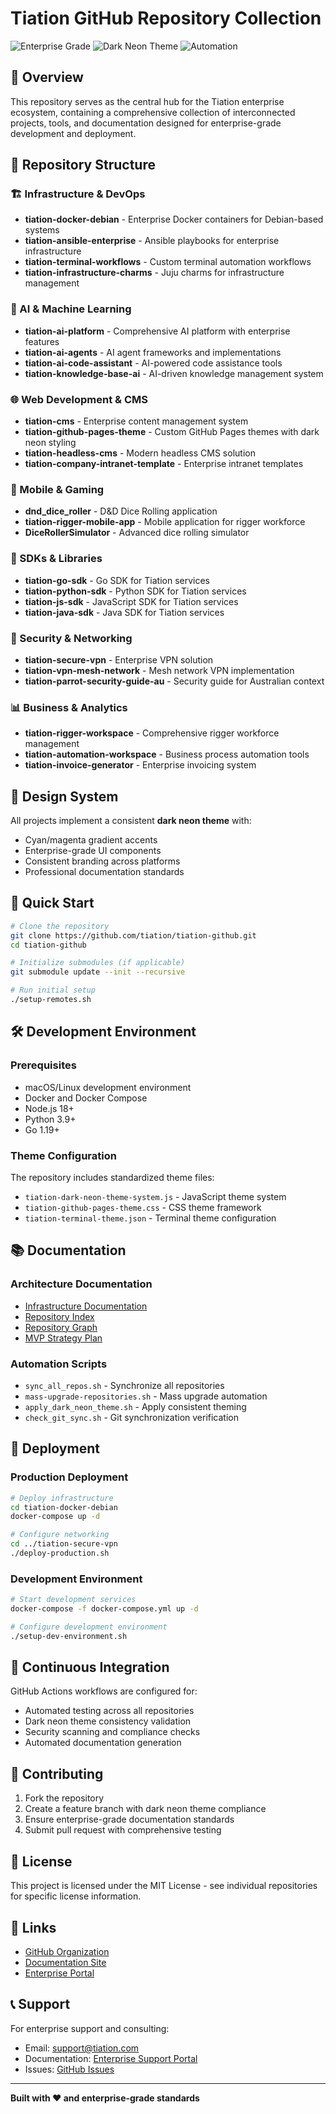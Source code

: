 # Tiation GitHub Repository Collection

![Enterprise Grade](https://img.shields.io/badge/Enterprise-Grade-00d4ff)
![Dark Neon Theme](https://img.shields.io/badge/Theme-Dark%20Neon-ff00ff)
![Automation](https://img.shields.io/badge/Automation-Enabled-00ff88)

## 🚀 Overview

This repository serves as the central hub for the Tiation enterprise ecosystem, containing a comprehensive collection of interconnected projects, tools, and documentation designed for enterprise-grade development and deployment.

## 📁 Repository Structure

### 🏗️ Infrastructure & DevOps
- **tiation-docker-debian** - Enterprise Docker containers for Debian-based systems
- **tiation-ansible-enterprise** - Ansible playbooks for enterprise infrastructure
- **tiation-terminal-workflows** - Custom terminal automation workflows
- **tiation-infrastructure-charms** - Juju charms for infrastructure management

### 🤖 AI & Machine Learning
- **tiation-ai-platform** - Comprehensive AI platform with enterprise features
- **tiation-ai-agents** - AI agent frameworks and implementations
- **tiation-ai-code-assistant** - AI-powered code assistance tools
- **tiation-knowledge-base-ai** - AI-driven knowledge management system

### 🌐 Web Development & CMS
- **tiation-cms** - Enterprise content management system
- **tiation-github-pages-theme** - Custom GitHub Pages themes with dark neon styling
- **tiation-headless-cms** - Modern headless CMS solution
- **tiation-company-intranet-template** - Enterprise intranet templates

### 📱 Mobile & Gaming
- **dnd_dice_roller** - D&D Dice Rolling application
- **tiation-rigger-mobile-app** - Mobile application for rigger workforce
- **DiceRollerSimulator** - Advanced dice rolling simulator

### 🔧 SDKs & Libraries
- **tiation-go-sdk** - Go SDK for Tiation services
- **tiation-python-sdk** - Python SDK for Tiation services
- **tiation-js-sdk** - JavaScript SDK for Tiation services
- **tiation-java-sdk** - Java SDK for Tiation services

### 🔐 Security & Networking
- **tiation-secure-vpn** - Enterprise VPN solution
- **tiation-vpn-mesh-network** - Mesh network VPN implementation
- **tiation-parrot-security-guide-au** - Security guide for Australian context

### 📊 Business & Analytics
- **tiation-rigger-workspace** - Comprehensive rigger workforce management
- **tiation-automation-workspace** - Business process automation tools
- **tiation-invoice-generator** - Enterprise invoicing system

## 🎨 Design System

All projects implement a consistent **dark neon theme** with:
- Cyan/magenta gradient accents
- Enterprise-grade UI components
- Consistent branding across platforms
- Professional documentation standards

## 🔧 Quick Start

```bash
# Clone the repository
git clone https://github.com/tiation/tiation-github.git
cd tiation-github

# Initialize submodules (if applicable)
git submodule update --init --recursive

# Run initial setup
./setup-remotes.sh
```

## 🛠️ Development Environment

### Prerequisites
- macOS/Linux development environment
- Docker and Docker Compose
- Node.js 18+
- Python 3.9+
- Go 1.19+

### Theme Configuration
The repository includes standardized theme files:
- `tiation-dark-neon-theme-system.js` - JavaScript theme system
- `tiation-github-pages-theme.css` - CSS theme framework
- `tiation-terminal-theme.json` - Terminal theme configuration

## 📚 Documentation

### Architecture Documentation
- [Infrastructure Documentation](./INFRASTRUCTURE_DOCUMENTATION.md)
- [Repository Index](./REPOSITORY_INDEX.md)
- [Repository Graph](./REPOSITORY_GRAPH.md)
- [MVP Strategy Plan](./MVP_STRATEGY_PLAN.md)

### Automation Scripts
- `sync_all_repos.sh` - Synchronize all repositories
- `mass-upgrade-repositories.sh` - Mass upgrade automation
- `apply_dark_neon_theme.sh` - Apply consistent theming
- `check_git_sync.sh` - Git synchronization verification

## 🚀 Deployment

### Production Deployment
```bash
# Deploy infrastructure
cd tiation-docker-debian
docker-compose up -d

# Configure networking
cd ../tiation-secure-vpn
./deploy-production.sh
```

### Development Environment
```bash
# Start development services
docker-compose -f docker-compose.yml up -d

# Configure development environment
./setup-dev-environment.sh
```

## 🔄 Continuous Integration

GitHub Actions workflows are configured for:
- Automated testing across all repositories
- Dark neon theme consistency validation
- Security scanning and compliance checks
- Automated documentation generation

## 🤝 Contributing

1. Fork the repository
2. Create a feature branch with dark neon theme compliance
3. Ensure enterprise-grade documentation standards
4. Submit pull request with comprehensive testing

## 📄 License

This project is licensed under the MIT License - see individual repositories for specific license information.

## 🔗 Links

- [GitHub Organization](https://github.com/tiation)
- [Documentation Site](https://tiation.github.io/tiation-github)
- [Enterprise Portal](https://enterprise.tiation.com)

## 📞 Support

For enterprise support and consulting:
- Email: support@tiation.com
- Documentation: [Enterprise Support Portal](https://support.tiation.com)
- Issues: [GitHub Issues](https://github.com/tiation/tiation-github/issues)

---

**Built with ❤️ and enterprise-grade standards**
